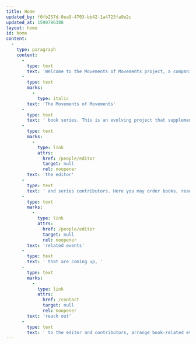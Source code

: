 ```yaml
---
title: Home
updated_by: f0fb257d-0ea9-4703-bb42-1a4723fa9e2c
updated_at: 1590796388
layout: home
id: home
content:
  -
    type: paragraph
    content:
      -
        type: text
        text: 'Welcome to the Movements of Movements project, a companion to '
      -
        type: text
        marks:
          -
            type: italic
        text: 'The Movements of Movements'
      -
        type: text
        text: ' book series. This is an evolving project that supplements the series with updates from '
      -
        type: text
        marks:
          -
            type: link
            attrs:
              href: /people/editor
              target: null
              rel: noopener
        text: 'the editor'
      -
        type: text
        text: ' and series contributors. Here you may order books, read reviews, find out about '
      -
        type: text
        marks:
          -
            type: link
            attrs:
              href: /people/editor
              target: null
              rel: noopener
        text: 'related events'
      -
        type: text
        text: ' that are coming up, '
      -
        type: text
        marks:
          -
            type: link
            attrs:
              href: /contact
              target: null
              rel: noopener
        text: 'reach out'
      -
        type: text
        text: ' to the editor and contributors, arrange book-related events, and learn more about the individual volumes.'
---
```

